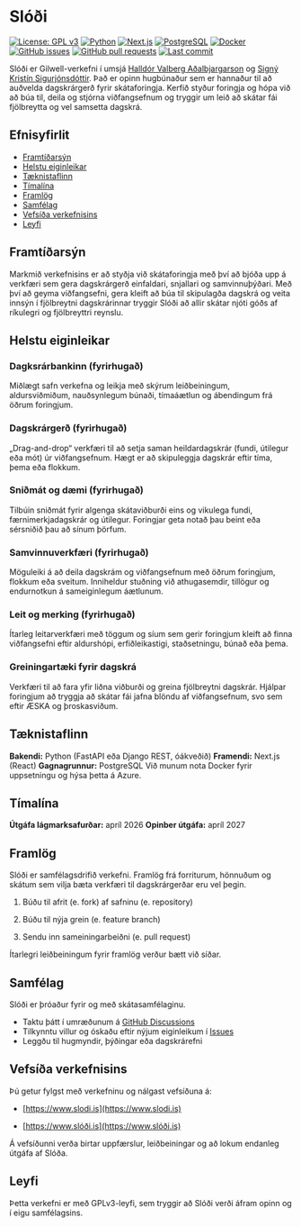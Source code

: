 # Slóði

[![License: GPL v3](https://img.shields.io/badge/License-GPLv3-blue.svg)](LICENSE)
[![Python](https://img.shields.io/badge/python-3.12+-brightgreen.svg)](https://www.python.org/)
[![Next.js](https://img.shields.io/badge/Next.js-15-black.svg)](https://nextjs.org/)
[![PostgreSQL](https://img.shields.io/badge/PostgreSQL-16-blue.svg)](https://www.postgresql.org/)
[![Docker](https://img.shields.io/badge/Docker-Ready-blue.svg)](https://www.docker.com/)
[![GitHub issues](https://img.shields.io/github/issues/halldorvalberg/slodi)](https://github.com/halldorvalberg/slodi/issues)
[![GitHub pull requests](https://img.shields.io/github/issues-pr/halldorvalberg/slodi)](https://github.com/halldorvalberg/slodi/pulls)
[![Last commit](https://img.shields.io/github/last-commit/halldorvalberg/slodi)](https://github.com/halldorvalberg/slodi/commits/main)

Slóði er Gilwell-verkefni í umsjá [Halldór Valberg Aðalbjargarson](https://github.com/halldorvalberg) og [Signý Kristín Sigurjónsdóttir](https://github.com/signyk). Það er opinn hugbúnaður sem er hannaður til að auðvelda dagskrárgerð fyrir skátaforingja. Kerfið styður foringja og hópa við að búa til, deila og stjórna viðfangsefnum og tryggir um leið að skátar fái fjölbreytta og vel samsetta dagskrá.

## Efnisyfirlit

- [Framtíðarsýn](#framtíðarsýn)
- [Helstu eiginleikar](#helstu-eiginleikar)
- [Tæknistaflinn](#tæknistaflinn)
- [Tímalína](#tímalína)
- [Framlög](#framlög)
- [Samfélag](#samfélag)
- [Vefsíða verkefnisins](#vefsíða-verkefnisins)
- [Leyfi](#leyfi)

## Framtíðarsýn

Markmið verkefnisins er að styðja við skátaforingja með því að bjóða upp á verkfæri sem gera dagskrárgerð einfaldari, snjallari og samvinnuþýðari. Með því að geyma viðfangsefni, gera kleift að búa til skipulagða dagskrá og veita innsýn í fjölbreytni dagskrárinnar tryggir Slóði að allir skátar njóti góðs af ríkulegri og fjölbreyttri reynslu.

## Helstu eiginleikar

### Dagksrárbankinn (fyrirhugað)

Miðlægt safn verkefna og leikja með skýrum leiðbeiningum, aldursviðmiðum, nauðsynlegum búnaði, tímaáætlun og ábendingum frá öðrum foringjum.

### Dagskrárgerð (fyrirhugað)

„Drag-and-drop“ verkfæri til að setja saman heildardagskrár (fundi, útilegur eða mót) úr viðfangsefnum. Hægt er að skipuleggja dagskrár eftir tíma, þema eða flokkum.

### Sniðmát og dæmi (fyrirhugað)

Tilbúin sniðmát fyrir algenga skátaviðburði eins og vikulega fundi, færnimerkjadagskrár og útilegur. Foringjar geta notað þau beint eða sérsniðið þau að sínum þörfum.

### Samvinnuverkfæri (fyrirhugað)

Möguleiki á að deila dagskrám og viðfangsefnum með öðrum foringjum, flokkum eða sveitum. Inniheldur stuðning við athugasemdir, tillögur og endurnotkun á sameiginlegum áætlunum.

### Leit og merking (fyrirhugað)

Ítarleg leitarverkfæri með töggum og síum sem gerir foringjum kleift að finna viðfangsefni eftir aldurshópi, erfiðleikastigi, staðsetningu, búnað eða þema.

### Greiningartæki fyrir dagskrá

Verkfæri til að fara yfir liðna viðburði og greina fjölbreytni dagskrár. Hjálpar foringjum að tryggja að skátar fái jafna blöndu af viðfangsefnum, svo sem eftir ÆSKA og þroskasviðum.

## Tæknistaflinn

**Bakendi:** Python (FastAPI eða Django REST, óákveðið)
**Framendi:** Next.js (React)
**Gagnagrunnur:** PostgreSQL
Við munum nota Docker fyrir uppsetningu og hýsa þetta á Azure.

## Tímalína

**Útgáfa lágmarksafurðar:** apríl 2026
**Opinber útgáfa:** apríl 2027

## Framlög

Slóði er samfélagsdrifið verkefni. Framlög frá forriturum, hönnuðum og skátum sem vilja bæta verkfæri til dagskrárgerðar eru vel þegin.

1. Búðu til afrit (e. fork) af safninu (e. repository)

2. Búðu til nýja grein (e. feature branch)

3. Sendu inn sameiningarbeiðni (e. pull request)

Ítarlegri leiðbeiningum fyrir framlög verður bætt við síðar.

## Samfélag

Slóði er þróaður fyrir og með skátasamfélaginu.

- Taktu þátt í umræðunum á [GitHub Discussions](https://github.com/halldorvalberg/slodi/discussions)
- Tilkynntu villur og óskaðu eftir nýjum eiginleikum í [Issues](https://github.com/halldorvalberg/slodi/issues)
- Leggðu til hugmyndir, þýðingar eða dagskrárefni

## Vefsíða verkefnisins

Þú getur fylgst með verkefninu og nálgast vefsíðuna á:

- [https://www.slodi.is](https://www.slodi.is)

- [https://www.slóði.is](https://www.slóði.is)

Á vefsíðunni verða birtar uppfærslur, leiðbeiningar og að lokum endanleg útgáfa af Slóða.

## Leyfi

Þetta verkefni er með GPLv3-leyfi, sem tryggir að Slóði verði áfram opinn og í eigu samfélagsins.
